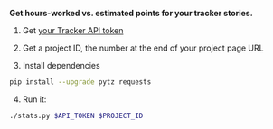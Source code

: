 **Get hours-worked vs. estimated points for your tracker stories.**




1. Get [your Tracker API token](https://www.pivotaltracker.com/profile)

2. Get a project ID, the number at the end of your project page URL

3. Install dependencies
  ```bash
  pip install --upgrade pytz requests
  ```

4. Run it:
  ```bash
  ./stats.py $API_TOKEN $PROJECT_ID
  ```

